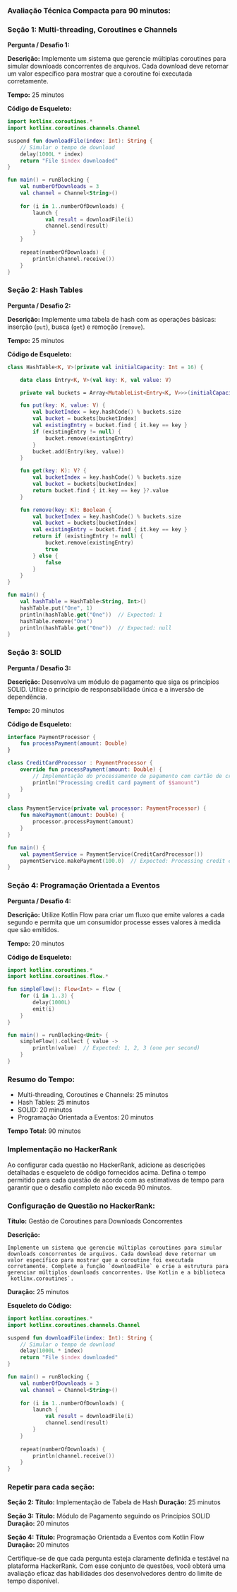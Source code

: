 
### Avaliação Técnica Compacta para 90 minutos:

### Seção 1: Multi-threading, Coroutines e Channels

**Pergunta / Desafio 1:**

**Descrição:** Implemente um sistema que gerencie múltiplas coroutines para simular downloads concorrentes de arquivos. Cada download deve retornar um valor específico para mostrar que a coroutine foi executada corretamente.

**Tempo:** 25 minutos

**Código de Esqueleto:**
```kotlin
import kotlinx.coroutines.*
import kotlinx.coroutines.channels.Channel

suspend fun downloadFile(index: Int): String {
    // Simular o tempo de download
    delay(1000L * index)
    return "File $index downloaded"
}

fun main() = runBlocking {
    val numberOfDownloads = 3
    val channel = Channel<String>()
    
    for (i in 1..numberOfDownloads) {
        launch {
            val result = downloadFile(i)
            channel.send(result)
        }
    }
    
    repeat(numberOfDownloads) {
        println(channel.receive())
    }
}
```

### Seção 2: Hash Tables

**Pergunta / Desafio 2:**

**Descrição:** Implemente uma tabela de hash com as operações básicas: inserção (`put`), busca (`get`) e remoção (`remove`).

**Tempo:** 25 minutos

**Código de Esqueleto:**
```kotlin
class HashTable<K, V>(private val initialCapacity: Int = 16) {

    data class Entry<K, V>(val key: K, val value: V)

    private val buckets = Array<MutableList<Entry<K, V>>>(initialCapacity) { mutableListOf() }

    fun put(key: K, value: V) {
        val bucketIndex = key.hashCode() % buckets.size
        val bucket = buckets[bucketIndex]
        val existingEntry = bucket.find { it.key == key }
        if (existingEntry != null) {
            bucket.remove(existingEntry)
        }
        bucket.add(Entry(key, value))
    }

    fun get(key: K): V? {
        val bucketIndex = key.hashCode() % buckets.size
        val bucket = buckets[bucketIndex]
        return bucket.find { it.key == key }?.value
    }

    fun remove(key: K): Boolean {
        val bucketIndex = key.hashCode() % buckets.size
        val bucket = buckets[bucketIndex]
        val existingEntry = bucket.find { it.key == key }
        return if (existingEntry != null) {
            bucket.remove(existingEntry)
            true
        } else {
            false
        }
    }
}

fun main() {
    val hashTable = HashTable<String, Int>()
    hashTable.put("One", 1)
    println(hashTable.get("One"))  // Expected: 1
    hashTable.remove("One")
    println(hashTable.get("One"))  // Expected: null
}
```

### Seção 3: SOLID

**Pergunta / Desafio 3:**

**Descrição:** Desenvolva um módulo de pagamento que siga os princípios SOLID. Utilize o princípio de responsabilidade única e a inversão de dependência.

**Tempo:** 20 minutos

**Código de Esqueleto:**
```kotlin
interface PaymentProcessor {
    fun processPayment(amount: Double)
}

class CreditCardProcessor : PaymentProcessor {
    override fun processPayment(amount: Double) {
        // Implementação do processamento de pagamento com cartão de crédito
        println("Processing credit card payment of $$amount")
    }
}

class PaymentService(private val processor: PaymentProcessor) {
    fun makePayment(amount: Double) {
        processor.processPayment(amount)
    }
}

fun main() {
    val paymentService = PaymentService(CreditCardProcessor())
    paymentService.makePayment(100.0)  // Expected: Processing credit card payment of $100.0
}
```

### Seção 4: Programação Orientada a Eventos

**Pergunta / Desafio 4:**

**Descrição:** Utilize Kotlin Flow para criar um fluxo que emite valores a cada segundo e permita que um consumidor processe esses valores à medida que são emitidos.

**Tempo:** 20 minutos

**Código de Esqueleto:**
```kotlin
import kotlinx.coroutines.*
import kotlinx.coroutines.flow.*

fun simpleFlow(): Flow<Int> = flow {
    for (i in 1..3) {
        delay(1000L)
        emit(i)
    }
}

fun main() = runBlocking<Unit> {
    simpleFlow().collect { value ->
        println(value)  // Expected: 1, 2, 3 (one per second)
    }
}
```

### Resumo do Tempo:

- Multi-threading, Coroutines e Channels: 25 minutos
- Hash Tables: 25 minutos
- SOLID: 20 minutos
- Programação Orientada a Eventos: 20 minutos

**Tempo Total:** 90 minutos

### Implementação no HackerRank

Ao configurar cada questão no HackerRank, adicione as descrições detalhadas e esqueleto de código fornecidos acima. Defina o tempo permitido para cada questão de acordo com as estimativas de tempo para garantir que o desafio completo não exceda 90 minutos.

### Configuração de Questão no HackerRank:

**Título:** Gestão de Coroutines para Downloads Concorrentes

**Descrição:**
```plaintext
Implemente um sistema que gerencie múltiplas coroutines para simular downloads concorrentes de arquivos. Cada download deve retornar um valor específico para mostrar que a coroutine foi executada corretamente. Complete a função `downloadFile` e crie a estrutura para gerenciar múltiplos downloads concorrentes. Use Kotlin e a biblioteca `kotlinx.coroutines`.
```

**Duração:** 25 minutos

**Esqueleto do Código:**
```kotlin
import kotlinx.coroutines.*
import kotlinx.coroutines.channels.Channel

suspend fun downloadFile(index: Int): String {
    // Simular o tempo de download
    delay(1000L * index)
    return "File $index downloaded"
}

fun main() = runBlocking {
    val numberOfDownloads = 3
    val channel = Channel<String>()
    
    for (i in 1..numberOfDownloads) {
        launch {
            val result = downloadFile(i)
            channel.send(result)
        }
    }
    
    repeat(numberOfDownloads) {
        println(channel.receive())
    }
}
```

### Repetir para cada seção:

**Seção 2:**
**Título:** Implementação de Tabela de Hash
**Duração:** 25 minutos

**Seção 3:**
**Título:** Módulo de Pagamento seguindo os Princípios SOLID
**Duração:** 20 minutos

**Seção 4:**
**Título:** Programação Orientada a Eventos com Kotlin Flow
**Duração:** 20 minutos

Certifique-se de que cada pergunta esteja claramente definida e testável na plataforma HackerRank. Com esse conjunto de questões, você obterá uma avaliação eficaz das habilidades dos desenvolvedores dentro do limite de tempo disponível.
